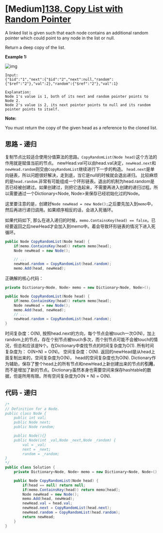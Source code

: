 # [Medium][138. Copy List with Random Pointer](https://leetcode.com/problems/copy-list-with-random-pointer/)

A linked list is given such that each node contains an additional random pointer which could point to any node in the list or null.

Return a deep copy of the list.

**Example 1:**

![img](figure1.png)

```text
Input:
{"$id":"1","next":{"$id":"2","next":null,"random":{"$ref":"2"},"val":2},"random":{"$ref":"2"},"val":1}

Explanation:
Node 1's value is 1, both of its next and random pointer points to Node 2.
Node 2's value is 2, its next pointer points to null and its random pointer points to itself.
```

**Note:**

You must return the copy of the given head as a reference to the cloned list.

## 思路 - 递归

复制节点比较适合使用分值算法的思路。`CopyRandomList(Node head)`这个方法的作用就是赋值当前的节点。 newHead.val可以由head.val决定，`newHead.next`和`newHead.random`则交由`CopyRandomList`继续进行下一步的构造。
`head.next`是单向链表，所以问题很好解决，走到底，当它是null的时候就会退出递归。
比较麻烦的是`head.random`.非常有可能组成一个环形链表。退出的机制为head.random是否已经被创建过。如果创建过，则把它连起来，不需要再进入创建的递归过程。所以需要通过一个Dictionary<Node, Node>来保存已经初始化过的Node。

这里要注意的是，创建好`Node newHead = new Node();`之后要先加入到`memo`中，然后再进行递归调用。如果顺序相反的话，会进入死循环。

如果代码如下, 那么在进入递归的时候，`memo.ContainsKey(head) == false`。已经要返回之后newHead才会加入到memo中。着会导致环形链表的情况下进入死循环。

```csharp
public Node CopyRandomList(Node head) {
    if(memo.ContainsKey(head)) return memo[head];
    Node newHead = new Node();

    // ...
    newHead.random = CopyRandomList(head.random);
    memo.Add(head, newHead);
```

正确解的核心代码：

```csharp
private Dictionary<Node, Node> memo = new Dictionary<Node, Node>();

public Node CopyRandomList(Node head) {
    if(memo.ContainsKey(head)) return memo[head];
    Node newHead = new Node();
    memo.Add(head, newHead);
    // ...
    newHead.random = CopyRandomList(head.random);
}
```

时间复杂度：O(N), 按照head.next的方向，每个节点会被touch一次O(N)，加上random上的节点，存在个别节点被touch多次，而个别节点可能不会被touch的情况，但总和应该是N个。在Dictionary中查找节点的时间复杂度为O(1). 所有时间复杂度为： O(N+N) = O(N)。
空间复杂度：O(N). 返回的newHead是从head上面复制出来的，空间复杂度为O(N)， head的空间复杂度也为O(N). Dictionary作为辅助，保存了整个head上的所有节点和newHead上新创建出来的节点的**引用**，而不是增加了新的节点。Dictionary虽然本身也需要空间来保存hashtable的数据，但是所用有限。所有空间复杂度为O(N + N) = O(N).

## 代码 - 递归

```csharp
/*
// Definition for a Node.
public class Node {
    public int val;
    public Node next;
    public Node random;

    public Node(){}
    public Node(int _val,Node _next,Node _random) {
        val = _val;
        next = _next;
        random = _random;
}
*/
public class Solution {
    private Dictionary<Node, Node> memo = new Dictionary<Node, Node>();

    public Node CopyRandomList(Node head) {
        if(head == null) return null;
        if(memo.ContainsKey(head)) return memo[head];
        Node newHead = new Node();
        memo.Add(head, newHead);
        newHead.val = head.val;
        newHead.next = CopyRandomList(head.next);
        newHead.random = CopyRandomList(head.random);
        return newHead;
    }
}
```
